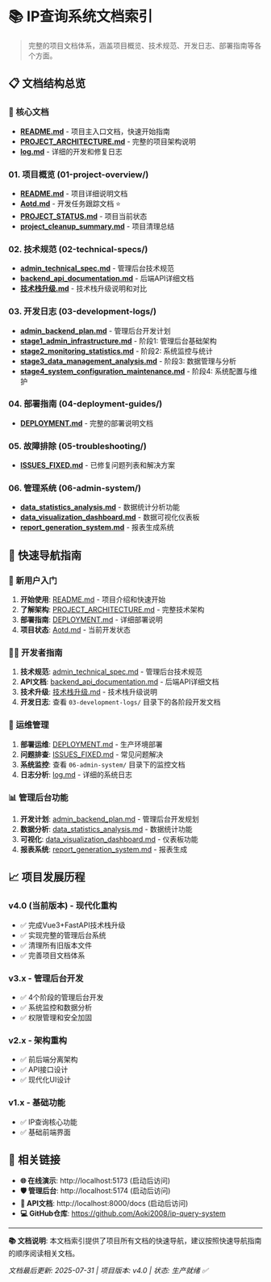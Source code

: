 # 📚 IP查询系统文档索引

> 完整的项目文档体系，涵盖项目概览、技术规范、开发日志、部署指南等各个方面。

## 📋 文档结构总览

### 📖 核心文档
- **[README.md](../README.md)** - 项目主入口文档，快速开始指南
- **[PROJECT_ARCHITECTURE.md](../PROJECT_ARCHITECTURE.md)** - 完整的项目架构说明
- **[log.md](../log.md)** - 详细的开发和修复日志

### 01. 项目概览 (01-project-overview/)
- **[README.md](01-project-overview/README.md)** - 项目详细说明文档
- **[Aotd.md](01-project-overview/Aotd.md)** - 开发任务跟踪文档 ⭐
- **[PROJECT_STATUS.md](01-project-overview/PROJECT_STATUS.md)** - 项目当前状态
- **[project_cleanup_summary.md](01-project-overview/project_cleanup_summary.md)** - 项目清理总结

### 02. 技术规范 (02-technical-specs/)
- **[admin_technical_spec.md](02-technical-specs/admin_technical_spec.md)** - 管理后台技术规范
- **[backend_api_documentation.md](02-technical-specs/backend_api_documentation.md)** - 后端API详细文档
- **[技术栈升级.md](02-technical-specs/技术栈升级.md)** - 技术栈升级说明和对比

### 03. 开发日志 (03-development-logs/)
- **[admin_backend_plan.md](03-development-logs/admin_backend_plan.md)** - 管理后台开发计划
- **[stage1_admin_infrastructure.md](03-development-logs/stage1_admin_infrastructure.md)** - 阶段1: 管理后台基础架构
- **[stage2_monitoring_statistics.md](03-development-logs/stage2_monitoring_statistics.md)** - 阶段2: 系统监控与统计
- **[stage3_data_management_analysis.md](03-development-logs/stage3_data_management_analysis.md)** - 阶段3: 数据管理与分析
- **[stage4_system_configuration_maintenance.md](03-development-logs/stage4_system_configuration_maintenance.md)** - 阶段4: 系统配置与维护

### 04. 部署指南 (04-deployment-guides/)
- **[DEPLOYMENT.md](04-deployment-guides/DEPLOYMENT.md)** - 完整的部署说明文档

### 05. 故障排除 (05-troubleshooting/)
- **[ISSUES_FIXED.md](05-troubleshooting/ISSUES_FIXED.md)** - 已修复问题列表和解决方案

### 06. 管理系统 (06-admin-system/)
- **[data_statistics_analysis.md](06-admin-system/data_statistics_analysis.md)** - 数据统计分析功能
- **[data_visualization_dashboard.md](06-admin-system/data_visualization_dashboard.md)** - 数据可视化仪表板
- **[report_generation_system.md](06-admin-system/report_generation_system.md)** - 报表生成系统

## 🎯 快速导航指南

### 🚀 新用户入门
1. **开始使用**: [README.md](../README.md) - 项目介绍和快速开始
2. **了解架构**: [PROJECT_ARCHITECTURE.md](../PROJECT_ARCHITECTURE.md) - 完整技术架构
3. **部署指南**: [DEPLOYMENT.md](04-deployment-guides/DEPLOYMENT.md) - 详细部署说明
4. **项目状态**: [Aotd.md](01-project-overview/Aotd.md) - 当前开发状态

### 👨‍💻 开发者指南
1. **技术规范**: [admin_technical_spec.md](02-technical-specs/admin_technical_spec.md) - 管理后台技术规范
2. **API文档**: [backend_api_documentation.md](02-technical-specs/backend_api_documentation.md) - 后端API详细文档
3. **技术升级**: [技术栈升级.md](02-technical-specs/技术栈升级.md) - 技术栈升级说明
4. **开发日志**: 查看 `03-development-logs/` 目录下的各阶段开发文档

### 🔧 运维管理
1. **部署运维**: [DEPLOYMENT.md](04-deployment-guides/DEPLOYMENT.md) - 生产环境部署
2. **问题排查**: [ISSUES_FIXED.md](05-troubleshooting/ISSUES_FIXED.md) - 常见问题解决
3. **系统监控**: 查看 `06-admin-system/` 目录下的监控文档
4. **日志分析**: [log.md](../log.md) - 详细的系统日志

### 📊 管理后台功能
1. **开发计划**: [admin_backend_plan.md](03-development-logs/admin_backend_plan.md) - 管理后台开发规划
2. **数据分析**: [data_statistics_analysis.md](06-admin-system/data_statistics_analysis.md) - 数据统计功能
3. **可视化**: [data_visualization_dashboard.md](06-admin-system/data_visualization_dashboard.md) - 仪表板功能
4. **报表系统**: [report_generation_system.md](06-admin-system/report_generation_system.md) - 报表生成

## 📈 项目发展历程

### v4.0 (当前版本) - 现代化重构
- ✅ 完成Vue3+FastAPI技术栈升级
- ✅ 实现完整的管理后台系统
- ✅ 清理所有旧版本文件
- ✅ 完善项目文档体系

### v3.x - 管理后台开发
- ✅ 4个阶段的管理后台开发
- ✅ 系统监控和数据分析
- ✅ 权限管理和安全加固

### v2.x - 架构重构
- ✅ 前后端分离架构
- ✅ API接口设计
- ✅ 现代化UI设计

### v1.x - 基础功能
- ✅ IP查询核心功能
- ✅ 基础前端界面

## 🔗 相关链接

- **🌐 在线演示**: http://localhost:5173 (启动后访问)
- **🛡️ 管理后台**: http://localhost:5174 (启动后访问)
- **📖 API文档**: http://localhost:8000/docs (启动后访问)
- **💻 GitHub仓库**: https://github.com/Aoki2008/ip-query-system

---

**📚 文档说明**: 本文档索引提供了项目所有文档的快速导航，建议按照快速导航指南的顺序阅读相关文档。

*文档最后更新: 2025-07-31 | 项目版本: v4.0 | 状态: 生产就绪 ✅*
